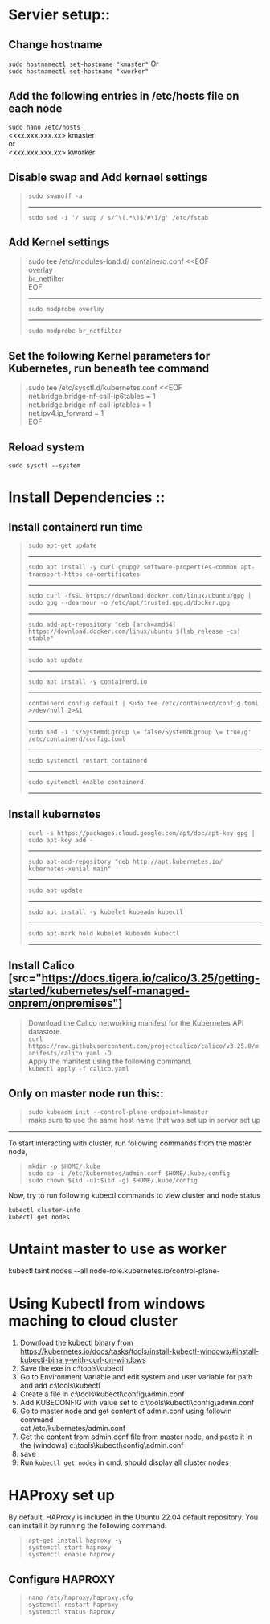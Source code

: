 # Servier setup::

## Change hostname
`sudo hostnamectl set-hostname "kmaster"`
Or  
`sudo hostnamectl set-hostname "kworker"`

## Add the following entries in /etc/hosts file on each node
`sudo nano /etc/hosts`  
<xxx.xxx.xxx.xx>    kmaster  
or   
<xxx.xxx.xxx.xx>    kworker  

## Disable swap and Add kernael settings
>`sudo swapoff -a` <hr> 
`sudo sed -i '/ swap / s/^\(.*\)$/#\1/g' /etc/fstab`  

## Add Kernel settings
>sudo tee /etc/modules-load.d/  containerd.conf <<EOF  
overlay  
br_netfilter  
EOF  <hr>
`sudo modprobe overlay`  <hr>
`sudo modprobe br_netfilter`  

## Set the following Kernel parameters for Kubernetes, run beneath tee command
>sudo tee /etc/sysctl.d/kubernetes.conf <<EOF  
net.bridge.bridge-nf-call-ip6tables = 1  
net.bridge.bridge-nf-call-iptables = 1   
net.ipv4.ip_forward = 1  
EOF   

## Reload system
`sudo sysctl --system`

# Install Dependencies ::

## Install containerd run time
>`sudo apt-get update`  <hr>
`sudo apt install -y curl gnupg2 software-properties-common apt-transport-https ca-certificates`  <hr>
`sudo curl -fsSL https://download.docker.com/linux/ubuntu/gpg | sudo gpg --dearmour -o /etc/apt/trusted.gpg.d/docker.gpg`  <hr>
`sudo add-apt-repository "deb [arch=amd64] https://download.docker.com/linux/ubuntu $(lsb_release -cs) stable"`<hr>
`sudo apt update`<hr>
`sudo apt install -y containerd.io`<hr>
`containerd config default | sudo tee /etc/containerd/config.toml >/dev/null 2>&1`<hr>
`sudo sed -i 's/SystemdCgroup \= false/SystemdCgroup \= true/g' /etc/containerd/config.toml`<hr>
`sudo systemctl restart containerd`<hr>
`sudo systemctl enable containerd`<hr>

## Install kubernetes
>`curl -s https://packages.cloud.google.com/apt/doc/apt-key.gpg | sudo apt-key add -`<hr>
`sudo apt-add-repository "deb http://apt.kubernetes.io/ kubernetes-xenial main"`<hr>
`sudo apt update`<hr>
`sudo apt install -y kubelet kubeadm kubectl`  <hr>
`sudo apt-mark hold kubelet kubeadm kubectl`<hr>

## Install Calico [src="https://docs.tigera.io/calico/3.25/getting-started/kubernetes/self-managed-onprem/onpremises"]
>Download the Calico networking manifest for the Kubernetes API datastore.  
`curl https://raw.githubusercontent.com/projectcalico/calico/v3.25.0/manifests/calico.yaml -O`  
Apply the manifest using the following command.  
`kubectl apply -f calico.yaml`  

## Only on master node run this::  
>`sudo kubeadm init --control-plane-endpoint=kmaster`  
make sure to use the same host name that was set up in server set up
<hr>

To start interacting with cluster, run following commands from the master node,

>`mkdir -p $HOME/.kube`   
`sudo cp -i /etc/kubernetes/admin.conf $HOME/.kube/config`  
`sudo chown $(id -u):$(id -g) $HOME/.kube/config`  

Now, try to run following kubectl commands to view cluster and node status

`kubectl cluster-info`  
`kubectl get nodes`


# Untaint master to use as worker 
kubectl taint nodes --all node-role.kubernetes.io/control-plane-


# Using Kubectl from windows maching to cloud cluster

1. Download the kubectl binary from  
https://kubernetes.io/docs/tasks/tools/install-kubectl-windows/#install-kubectl-binary-with-curl-on-windows  
1. Save the exe in c:\tools\kubectl  
1. Go to Environment Variable and edit system and user variable for path and add c:\tools\kubectl  
2. Create a file in c:\tools\kubectl\config\admin.conf
3. Add KUBECONFIG with value set to c:\tools\kubectl\config\admin.conf
4. Go to master node and get content of admin.conf using followin command  
   cat /etc/kubernetes/admin.conf
1. Get the content from admin.conf file from master node, and paste it in the (windows) c:\tools\kubectl\config\admin.conf
2. save 
3. Run `kubectl get nodes` in cmd, should display all cluster nodes


# HAProxy set up

By default, HAProxy is included in the Ubuntu 22.04 default repository. You can install it by running the following command:

>`apt-get install haproxy -y`  
`systemctl start haproxy`  
`systemctl enable haproxy`   

## Configure HAPROXY
>`nano /etc/haproxy/haproxy.cfg`  
`systemctl restart haproxy`  
`systemctl status haproxy`  

